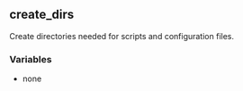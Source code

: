 ## create_dirs

Create directories needed for scripts and configuration files.

### Variables

- none
